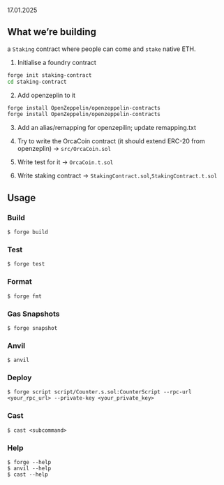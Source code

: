 17.01.2025
## What we’re building

a `Staking` contract where people can come and `stake` native ETH.

1. Initialise a foundry contract
```bash
forge init staking-contract
cd staking-contract
```
2. Add openzeplin to it
```bash
forge install OpenZeppelin/openzeppelin-contracts
forge install OpenZeppelin/openzeppelin-contracts

```
3. Add an alias/remapping for openzepilin; update remapping.txt

4. Try to write the OrcaCoin contract (it should extend ERC-20 from openzeplin)
   -> `src/OrcaCoin.sol`

5. Write test for it -> `OrcaCoin.t.sol`

6. Write staking contract -> `StakingContract.sol`,`StakingContract.t.sol`


## Usage

### Build

```shell
$ forge build
```

### Test

```shell
$ forge test
```

### Format

```shell
$ forge fmt
```

### Gas Snapshots

```shell
$ forge snapshot
```

### Anvil

```shell
$ anvil
```

### Deploy

```shell
$ forge script script/Counter.s.sol:CounterScript --rpc-url <your_rpc_url> --private-key <your_private_key>
```

### Cast

```shell
$ cast <subcommand>
```

### Help

```shell
$ forge --help
$ anvil --help
$ cast --help
```
